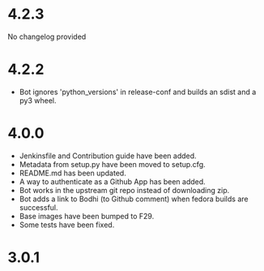
# 4.2.3

No changelog provided

# 4.2.2

* Bot ignores 'python_versions' in release-conf and builds an sdist and a py3 wheel.

# 4.0.0

* Jenkinsfile and Contribution guide have been added.
* Metadata from setup.py have been moved to setup.cfg.
* README.md has been updated.
* A way to authenticate as a Github App has been added.
* Bot works in the upstream git repo instead of downloading zip.
* Bot adds a link to Bodhi (to Github comment) when fedora builds are successful.
* Base images have been bumped to F29.
* Some tests have been fixed.

# 3.0.1

